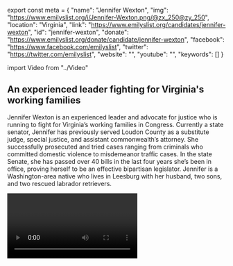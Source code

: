 export const meta = {
  "name": "Jennifer Wexton",
  "img": "https://www.emilyslist.org/i/Jennifer-Wexton.png/@zx_250@zy_250",
  "location": "Virginia",
  "link": "https://www.emilyslist.org/candidates/jennifer-wexton",
  "id": "jennifer-wexton",
  "donate": "https://www.emilyslist.org/donate/candidate/jennifer-wexton",
  "facebook": "https://www.facebook.com/emilyslist",
  "twitter": "https://twitter.com/emilyslist",
  "website": "",
  "youtube": "",
  "keywords": []
}

import Video from "../Video"

## An experienced leader fighting for Virginia's working families

Jennifer Wexton is an experienced leader and advocate for justice who is running to fight for Virginia’s working families in Congress. Currently a state senator, Jennifer has previously served Loudon County as a substitute judge, special justice, and assistant commonwealth’s attorney. She successfully prosecuted and tried cases ranging from criminals who committed domestic violence to misdemeanor traffic cases. In the state Senate, she has passed over 40 bills in the last four years she’s been in office, proving herself to be an effective bipartisan legislator. Jennifer is a Washington-area native who lives in Leesburg with her husband, two sons, and two rescued labrador retrievers.

<Video id="wf-tFzjPN8w" />

## A champion for expanding economic opportunity and justice for all

Jennifer is dedicated to expanding economic opportunity for Northern Virginia families. As a state senator, she has been involved in the successful efforts to expand Medicaid to about 400,000 Virginians who previously didn’t qualify. “I would like everyone to have access to affordable, quality health care,” she has said. Jennifer has built bipartisan support in the state Senate for important legislation, including laws that have empowered victims of revenge porn, made online pedophiles easier to prosecute, and secured a woman’s right to breastfeed in public. “I’ve had a strong record of bipartisan legislation that I’ve managed to pass, things that help kids and families in the district, and that’s the same thing I’ll do in Congress,” she has said. As a former prosecutor and judge, Jennifer is committed to justice and equality for all Virginians. These values and her strong work ethic will guide her to be a vocal advocate for working families in Congress.

<Video id="A2RM-AlIB2U" />

## An opportunity to flip a critical swing seat

Jennifer is running against vulnerable Republican incumbent Barbara Comstock, whose conservative beliefs and votes do not align with the district that she represents. “Barbara Comstock has worked to strip health care from millions of Americans, proudly touts her A rating from the NRA, and is so out of touch with this district that she hides from her constituents,” Jennifer has said, “We are now on a mission to bring real representation to Northern Virginia.” Hillary Clinton won this district by 10 points in 2016, making it one of the most important seats to flip in our fight to take back the House for Democrats. EMILY’s List and our community of supporters are excited to work closely with Jennifer to win this Northern Virginia seat in November.

